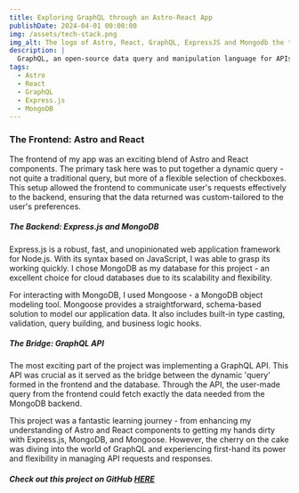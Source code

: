 ```yaml
---
title: Exploring GraphQL through an Astro-React App
publishDate: 2024-04-01 00:00:00
img: /assets/tech-stack.png
img_alt: The logo of Astro, React, GraphQL, ExpressJS and Mongodb the technologies I used for this project.
description: |
  GraphQL, an open-source data query and manipulation language for APIs, has always intrigued me with its numerous features. The possibilities seemed endless, and I was eager to dive into it. To get a hands-on experience, I decided to build a simple app using Astro with some React components, complemented with an Express.js backend and a cloud MongoDB database.
tags:
  - Astro
  - React
  - GraphQL
  - Express.js
  - MongoDB
---
```


### The Frontend: Astro and React

The frontend of my app was an exciting blend of Astro and React components. The primary task here was to put together a dynamic query - not quite a traditional query, but more of a flexible selection of checkboxes. This setup allowed the frontend to communicate user's requests effectively to the backend, ensuring that the data returned was custom-tailored to the user's preferences.

##### The Backend: Express.js and MongoDB

Express.js is a robust, fast, and unopinionated web application framework for Node.js. With its syntax based on JavaScript, I was able to grasp its working quickly. I chose MongoDB as my database for this project - an excellent choice for cloud databases due to its scalability and flexibility.

For interacting with MongoDB, I used Mongoose - a MongoDB object modeling tool. Mongoose provides a straightforward, schema-based solution to model our application data. It also includes built-in type casting, validation, query building, and business logic hooks.

##### The Bridge: GraphQL API

The most exciting part of the project was implementing a GraphQL API. This API was crucial as it served as the bridge between the dynamic 'query' formed in the frontend and the database. Through the API, the user-made query from the frontend could fetch exactly the data needed from the MongoDB backend.

This project was a fantastic learning journey - from enhancing my understanding of Astro and React components to getting my hands dirty with Express.js, MongoDB, and Mongoose. However, the cherry on the cake was diving into the world of GraphQL and experiencing first-hand its power and flexibility in managing API requests and responses.

##### Check out this project on GitHub <a href="https://github.com/kiralyzoltan98/expressjs_graphql_mongodb_backend">HERE</a>
